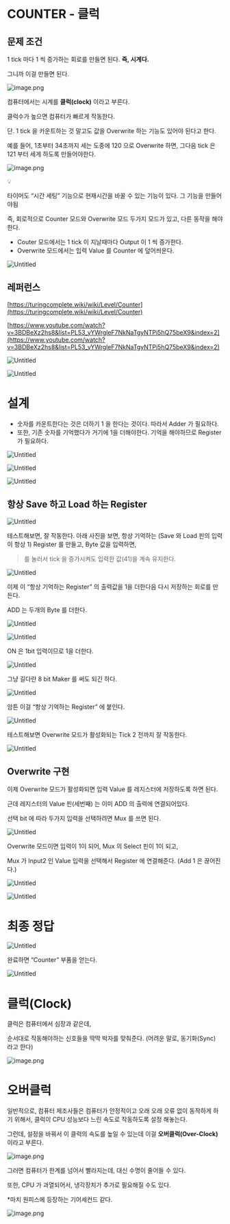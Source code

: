 # COUNTER - 클럭

## 문제 조건

1 tick 마다 1 씩 증가하는 회로를 만들면 된다. **즉, 시계다.**

그니까 이걸 만들면 된다.

![image.png](COUNTER%20-%20%E1%84%8F%E1%85%B3%E1%86%AF%E1%84%85%E1%85%A5%E1%86%A8%201bc80ae0869c8100a90ac9d08d5e1021/image.png)

컴퓨터에서는 시계를 **클럭(clock)** 이라고 부른다.

클럭수가 높으면 컴퓨터가 빠르게 작동한다.

단. 1 tick 을 카운트하는 것 말고도 값을 Overwrite 하는 기능도 있어야 된다고 한다.

예를 들어, 1초부터 34초까지 세는 도중에 120 으로 Overwrite 하면, 그다음 tick 은 121 부터 세게 하도록 만들어야한다. 

![image.png](COUNTER%20-%20%E1%84%8F%E1%85%B3%E1%86%AF%E1%84%85%E1%85%A5%E1%86%A8%201bc80ae0869c8100a90ac9d08d5e1021/image%201.png)

<aside>
💡

타이머도 “시간 세팅” 기능으로 현재시간을 바꿀 수 있는 기능이 있다. 그 기능을 만들어야됨

</aside>

즉, 회로적으로 Counter 모드와 Overwrite 모드 두가지 모드가 있고, 다른 동작을 해야한다.

- Couter 모드에서는 1 tick 이 지날때마다 Output 이 1 씩 증가한다.
- Overwrite 모드에서는 입력 Value 를 Counter 에 덮어씌운다.

![Untitled](COUNTER%20-%20%E1%84%8F%E1%85%B3%E1%86%AF%E1%84%85%E1%85%A5%E1%86%A8%201bc80ae0869c8100a90ac9d08d5e1021/Untitled.png)

## 레퍼런스

[https://turingcomplete.wiki/wiki/Level/Counter](https://turingcomplete.wiki/wiki/Level/Counter)

[https://www.youtube.com/watch?v=3BDBeXz2hs8&list=PL53_yYWrgleF7NkNaTgyNTPi5hQ75beX9&index=2](https://www.youtube.com/watch?v=3BDBeXz2hs8&list=PL53_yYWrgleF7NkNaTgyNTPi5hQ75beX9&index=2)

![Untitled](COUNTER%20-%20%E1%84%8F%E1%85%B3%E1%86%AF%E1%84%85%E1%85%A5%E1%86%A8%201bc80ae0869c8100a90ac9d08d5e1021/Untitled%201.png)

![Untitled](COUNTER%20-%20%E1%84%8F%E1%85%B3%E1%86%AF%E1%84%85%E1%85%A5%E1%86%A8%201bc80ae0869c8100a90ac9d08d5e1021/Untitled%202.png)

# 설계

- 숫자를 카운트한다는 것은 더하기 1 을 한다는 것이다. 따라서 Adder 가 필요하다.
- 또한, 기존 숫자를 기억했다가 거기에 1을 더해야한다. 기억을 해야하므로 Register 가 필요하다.

![Untitled](COUNTER%20-%20%E1%84%8F%E1%85%B3%E1%86%AF%E1%84%85%E1%85%A5%E1%86%A8%201bc80ae0869c8100a90ac9d08d5e1021/Untitled%203.png)

![Untitled](COUNTER%20-%20%E1%84%8F%E1%85%B3%E1%86%AF%E1%84%85%E1%85%A5%E1%86%A8%201bc80ae0869c8100a90ac9d08d5e1021/Untitled%204.png)

![Untitled](COUNTER%20-%20%E1%84%8F%E1%85%B3%E1%86%AF%E1%84%85%E1%85%A5%E1%86%A8%201bc80ae0869c8100a90ac9d08d5e1021/Untitled%205.png)

## 항상 Save 하고 Load 하는 Register

![Untitled](COUNTER%20-%20%E1%84%8F%E1%85%B3%E1%86%AF%E1%84%85%E1%85%A5%E1%86%A8%201bc80ae0869c8100a90ac9d08d5e1021/Untitled%206.png)

테스트해보면, 잘 작동한다. 아래 사진을 보면, 항상 기억하는 (Save 와 Load 핀의 입력이 항상 1) Register 를 만들고, Byte 값을 입력하면, 

> 를 눌러서 tick 을 증가시켜도 입력한 값(41)을 계속 유지한다.

![Untitled](COUNTER%20-%20%E1%84%8F%E1%85%B3%E1%86%AF%E1%84%85%E1%85%A5%E1%86%A8%201bc80ae0869c8100a90ac9d08d5e1021/Untitled%207.png)

이제 이 “항상 기억하는 Register” 의 출력값을 1을 더한다음 다시 저장하는 회로를 만든다.

ADD 는 두개의 Byte 를 더한다.

![Untitled](COUNTER%20-%20%E1%84%8F%E1%85%B3%E1%86%AF%E1%84%85%E1%85%A5%E1%86%A8%201bc80ae0869c8100a90ac9d08d5e1021/Untitled%203.png)

![Untitled](COUNTER%20-%20%E1%84%8F%E1%85%B3%E1%86%AF%E1%84%85%E1%85%A5%E1%86%A8%201bc80ae0869c8100a90ac9d08d5e1021/Untitled%208.png)

ON 은 1bit 입력이므로 1을 더한다.

![Untitled](COUNTER%20-%20%E1%84%8F%E1%85%B3%E1%86%AF%E1%84%85%E1%85%A5%E1%86%A8%201bc80ae0869c8100a90ac9d08d5e1021/Untitled%209.png)

그냥 길다란 8 bit Maker 를 써도 되긴 하다.

![Untitled](COUNTER%20-%20%E1%84%8F%E1%85%B3%E1%86%AF%E1%84%85%E1%85%A5%E1%86%A8%201bc80ae0869c8100a90ac9d08d5e1021/Untitled%2010.png)

암튼 이걸 “항상 기억하는 Register” 에 붙인다.

![Untitled](COUNTER%20-%20%E1%84%8F%E1%85%B3%E1%86%AF%E1%84%85%E1%85%A5%E1%86%A8%201bc80ae0869c8100a90ac9d08d5e1021/Untitled%2011.png)

테스트해보면 Overwrite 모드가 활성화되는 Tick 2 전까지 잘 작동한다.

![Untitled](COUNTER%20-%20%E1%84%8F%E1%85%B3%E1%86%AF%E1%84%85%E1%85%A5%E1%86%A8%201bc80ae0869c8100a90ac9d08d5e1021/Untitled%2012.png)

## Overwrite 구현

이제 Overwrite 모드가 활성화되면 입력 Value 를 레지스터에 저장하도록 하면 된다.

근데 레지스터의 Value 핀(세번째) 는 이미 ADD 의 출력에 연결되어있다.

선택 bit 에 따라 두가지 입력을 선택하려면 Mux 를 쓰면 된다.

![Untitled](COUNTER%20-%20%E1%84%8F%E1%85%B3%E1%86%AF%E1%84%85%E1%85%A5%E1%86%A8%201bc80ae0869c8100a90ac9d08d5e1021/Untitled%2013.png)

Overwrite 모드이면 입력이 1이 되어, Mux 의 Select 핀이 1이 되고,

Mux 가 Input2 인 Value 입력을 선택해서 Register 에 연결해준다. (Add 1 은 끊어진다.)

![Untitled](COUNTER%20-%20%E1%84%8F%E1%85%B3%E1%86%AF%E1%84%85%E1%85%A5%E1%86%A8%201bc80ae0869c8100a90ac9d08d5e1021/Untitled%2014.png)

![Untitled](COUNTER%20-%20%E1%84%8F%E1%85%B3%E1%86%AF%E1%84%85%E1%85%A5%E1%86%A8%201bc80ae0869c8100a90ac9d08d5e1021/Untitled%2015.png)

# 최종 정답

![Untitled](COUNTER%20-%20%E1%84%8F%E1%85%B3%E1%86%AF%E1%84%85%E1%85%A5%E1%86%A8%201bc80ae0869c8100a90ac9d08d5e1021/Untitled%2016.png)

완료하면 “Counter” 부품을 얻는다.

![Untitled](COUNTER%20-%20%E1%84%8F%E1%85%B3%E1%86%AF%E1%84%85%E1%85%A5%E1%86%A8%201bc80ae0869c8100a90ac9d08d5e1021/Untitled%2017.png)

# 클럭(Clock)

클럭은 컴퓨터에서 심장과 같은데,

순서대로 작동해야하는 신호들을 딱딱 박자를 맞춰준다. (어려운 말로, 동기화(Sync) 라고 한다)

![image.png](%E1%84%8F%E1%85%B3%E1%86%AF%E1%84%85%E1%85%A5%E1%86%A82%20-%20ODD%20TICKS%201bc80ae0869c819e8553f117ae25315a/image.png)

# 오버클럭

일반적으로, 컴퓨터 제조사들은 컴퓨터가 안정적이고 오래 오래 오류 없이 동작하게 하기 위해서, 클럭이 CPU 성능보다 느린 속도로 작동하도록 설정 해놓는다.

그런데, 설정을 바꿔서 이 클럭의 속도를 높일 수 있는데 이걸 **오버클럭(Over-Clock)** 이라고 부른다.

![image.png](COUNTER%20-%20%E1%84%8F%E1%85%B3%E1%86%AF%E1%84%85%E1%85%A5%E1%86%A8%201bc80ae0869c8100a90ac9d08d5e1021/image%202.png)

그러면 컴퓨터가 한계를 넘어서 빨라지는데, 대신 수명이 줄어들 수 있다.

또한, CPU 가 과열되어서, 냉각장치가 추가로 필요해질 수도 있다.

*마치 원피스에 등장하는 기어세컨드 같다.

![image.png](COUNTER%20-%20%E1%84%8F%E1%85%B3%E1%86%AF%E1%84%85%E1%85%A5%E1%86%A8%201bc80ae0869c8100a90ac9d08d5e1021/image%203.png)